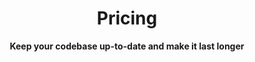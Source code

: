 ---
title: "Pricing"
subtitle: " **Keep your codebase up-to-date and make it last longer**"
description: "Everything you need for best in class service"
draft: false
layout: "pricing"

pricing_list:
  # pricing item
  - name : "Edu / Open Source"
    currency: "€"
    price: "0"
    price_per : "for 1 year"
    info : "For students and open source developers"
    recommended : false
    services:
    - "**Large** version of CodeModernizer"
    - "500 classes"
    - "10.000 lines of code"
    button:
      enable : true
      label : "Get started for free"
      link : "#!"
        
  # pricing item
  - name : "Free trial"
    currency: "€"
    price: "0"
    price_per : "for 1 month"
    info : "For people who want to try CodeModernizer for free for 1 month."
    recommended : true
    services:
    - "**Small** version of CodeModernizer"
    - "20 classes"
    - "5.000 lines of code"
    button:
      enable : true
      label : "Try for free!"
      link : "#!"

  # pricing item
  - name : "Basic Plan"
    currency: "€"
    price: "10"
    price_per : "year"
    info : "For people who want to modernize their Java code"
    recommended : false
    services:
    - "**Medium** version of CodeModernizer"
    - "100 classes"
    - "20.000 lines of code"
    button:
      enable : true
      label : "Get started"
      link : "#!"
  
  # pricing item
  - name : "Developer"
    currency: "€"
    price: "100"
    price_per : "year"
    info : "For Java developers who want to evolve their code over time"
    recommended : false
    services:
    - "**Large** version of CodeModernizer"
    - "500 classes"
    - "10.000 lines of code"
    button:
      enable : true
      label : "Get started"
      link : "#!"

  # pricing item
  - name : "Company"
    currency: "€"
    price: "1000"
    price_per : "year"
    info : "For organizations with less than 100 employees"
    recommended : false
    services:
    - "**No Limits** version of CodeModernizer"
    - "Unlimited amount of classes"
    - "Unlimited amount of lines of code"
    button:
      enable : true
      label : "Get started"
      link : "#!"
  
  # pricing item
  - name : "Enterprise"
    currency: "€"
    price: "10.000"
    price_per : "year"
    info : "For organizations with a 100 or more employees"
    recommended : false
    services:
    - "**No Limits** version of CodeModernizer"
    - "Unlimited amount of classes"
    - "Unlimited amount of lines of code"
    button:
      enable : true
      label : "Get started"
      link : "#!" 

# faq
faq:
  enable: true
  section: "pricing-faq"


# call_to_action
call_to_action:
  enable : true
  title : "Want to be an Early Adopter?"
  image : "images/undraw/undraw_programming_re_kg9v.svg"
  content : "If you choose to invest early in long-term oriented, sustainable software, prices obviously will be lower as the software still is in development. Anyone who is interested (whichever plan you would eventually choose) can contact us for more information."
  button:
    enable : true
    label : "Contact Us"
    link : "contact/"
---